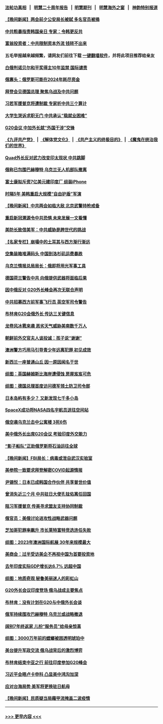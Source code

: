 #### [法轮功真相](https://github.com/gfw-breaker/truth/blob/master/README.md?t=0) &nbsp;&nbsp;|&nbsp;&nbsp; [明慧二十周年报告](https://github.com/gfw-breaker/mh-reports/blob/master/README.md?t=0) &nbsp;&nbsp;|&nbsp;&nbsp;[明慧期刊](https://github.com/gfw-breaker/mh-qikan) &nbsp;&nbsp;|&nbsp;&nbsp; [明慧海外之窗](https://github.com/gfw-breaker/mh-news/blob/master/README.md?t=0) &nbsp;&nbsp;|&nbsp;&nbsp; [神韵特别报道](https://github.com/gfw-breaker/mh-news/blob/master/shenyun.md?t=0)
#### [【晚间新闻】两会前夕公安局长被弑 多名官员被捅](../pages/nsc418/n13942954.md?t=03042143) 
#### [中共粗暴指责韩国亲日 专家：令韩更反共](../pages/nsc418/n13942885.md?t=03042143) 
#### [富翁投资者：中共限制资本外流 钱转不出来](../pages/nsc418/n13942831.md?t=03042143) 
#### 五毛举报越来越频繁，请网友们前往下载 [一键翻墙软件](https://github.com/gfw-breaker/ssr-accounts)，并将此项目推荐给亲友
#### [白俄判诺贝尔和平奖得主10年监禁 国际谴责](../pages/nsc418/n13942806.md?t=03042143) 
#### [俄寡头：俄罗斯可能在2024年耗尽资金](../pages/nsc418/n13942712.md?t=03042143) 
#### [拜登会见德国总理 聚焦乌战及中共问题](../pages/nsc418/n13942613.md?t=03042143) 
#### [习若军援普京将遭制裁 专家析中共三个算计](../pages/nsc418/n13941775.md?t=03042143) 
#### [大学生哭诉求职无门 中共承认“稳就业困难”](../pages/nsc418/n13942260.md?t=03042143) 
#### [G20会议 中加外长就“外国干涉”交锋](../pages/nsc418/n13942524.md?t=03042143) 
#### [《九评共产党》](https://github.com/begood0513/9ping.md/blob/master/README.md) &nbsp;|&nbsp; [《解体党文化》](../../../../jtdwh.md/blob/master/README.md)  &nbsp;|&nbsp; [《共产主义的终极目的》](../../../../gczydzjmd.md/blob/master/README.md) &nbsp;|&nbsp; [《魔鬼在统治我们的世界》](../../../../mgztzwmdsj.md/blob/master/README.md) 
#### [Quad外长反对武力改变印太现状 中共跳脚](../pages/nsc418/n13942426.md?t=03042143) 
#### [俄称已包围巴赫穆特 乌克兰无人机部队撤离](../pages/nsc418/n13942287.md?t=03042143) 
#### [富士康拟斥资7亿美元建印度厂 组装iPhone](../pages/nsc418/n13942138.md?t=03042143) 
#### [时隔5年 美韩重启大规模“自由护盾”军演](../pages/nsc418/n13942238.md?t=03042143) 
#### [【晚间新闻】中共两会如临大敌 北京武警持枪戒备](../pages/nsc418/n13942250.md?t=03042143) 
#### [重启新冠溯源令中共恐惧 未来发展一文看懂](../pages/nsc418/n13941816.md?t=03042143) 
#### [美防长致信美军：中共威胁是跨世代的挑战](../pages/nsc418/n13941972.md?t=03042143) 
#### [【名家专栏】崩塌中的土耳其与西方渐行渐远](../pages/nsc418/n13941603.md?t=03042143) 
#### [空集装箱堆满码头 中国到洛杉矶运费暴跌](../pages/nsc418/n13941766.md?t=03042143) 
#### [乌克兰情报总局局长：俄即将用光军事工具](../pages/nsc418/n13941772.md?t=03042143) 
#### [德国荷兰警告中共 向俄提供武器将面临后果](../pages/nsc418/n13941712.md?t=03042143) 
#### [因中俄反对 G20外长峰会再次无联合声明](../pages/nsc418/n13941726.md?t=03042143) 
#### [中共招募西方前军事飞行员 英空军司令警告](../pages/nsc418/n13941594.md?t=03042143) 
#### [布林肯G20会俄外长 传达三关键信息](../pages/nsc418/n13941678.md?t=03042143) 
#### [龙卷风冰雹来袭 恶劣天气威胁美南数千万人](../pages/nsc418/n13941595.md?t=03042143) 
#### [朝鲜前外交官夫人谈投诚：孩子说“谢谢”](../pages/nsc418/n13941662.md?t=03042143) 
#### [澳洲警方巧用马引导青少年远离犯罪 初见成效](../pages/nsc418/n13941356.md?t=03042143) 
#### [新西兰一座普通山丘 因一原因闻名于世](../pages/nsc418/n13941383.md?t=03042143) 
#### [组图：英国赫姆斯比海岸遭侵蚀 房屋岌岌可危](../pages/nsc418/n13941529.md?t=03042143) 
#### [组图：德国总理首度访问德军领土防卫司令部](../pages/nsc418/n13941433.md?t=03042143) 
#### [日本岛屿有多少？ 又新发现七千多小岛](../pages/nsc418/n13941489.md?t=03042143) 
#### [SpaceX成功将NASA四名宇航员送往空间站](../pages/nsc418/n13941501.md?t=03042143) 
#### [俄空袭乌克兰击中公寓楼 3死6伤](../pages/nsc418/n13941422.md?t=03042143) 
#### [美中俄外长出席G20会议 考验印度外交能力](../pages/nsc418/n13941393.md?t=03042143) 
#### [“影子船队”正助俄罗斯将石油运往全球](../pages/nsc418/n13941258.md?t=03042143) 
#### [【晚间新闻】FBI局长：病毒或泄自武汉实验室](../pages/nsc418/n13941348.md?t=03042143) 
#### [美参院一致要求拜登解密COVID起源情报](../pages/nsc418/n13941341.md?t=03042143) 
#### [尹锡悦：日本已成韩国合作伙伴 共享普世价值](../pages/nsc418/n13941138.md?t=03042143) 
#### [曾消失近三个月 中共驻日大使孔铉佑离任回国](../pages/nsc418/n13941226.md?t=03042143) 
#### [阻习军援普京 传美寻求盟友支持协同制裁](../pages/nsc418/n13940971.md?t=03042143) 
#### [俄官员：美俄讨论进攻性战略武器问题](../pages/nsc418/n13940914.md?t=03042143) 
#### [芝加哥犯罪率飙升 市长莱特富特竞选连任失败](../pages/nsc418/n13940883.md?t=03042143) 
#### [组图：2023年澳洲国际航展 30年来规模最大](../pages/nsc418/n13940684.md?t=03042143) 
#### [美商会：过半受访美企不再视中国为首要投资地](../pages/nsc418/n13940578.md?t=03042143) 
#### [去年印度实际GDP增长达6.7% 远超中国](../pages/nsc418/n13940740.md?t=03042143) 
#### [组图：地质奇观 秘鲁美丽迷人的彩虹山](../pages/nsc418/n13939920.md?t=03042143) 
#### [G20外长会议印度登场 俄乌战成主要焦点](../pages/nsc418/n13940784.md?t=03042143) 
#### [布林肯：没有计划在G20与中俄外长会谈](../pages/nsc418/n13940782.md?t=03042143) 
#### [俄军持续围攻巴赫穆特 乌克兰或战略撤退](../pages/nsc418/n13940687.md?t=03042143) 
#### [阔别7年终返家 儿扮“服务员”给母亲惊喜](../pages/nsc418/n13940535.md?t=03042143) 
#### [组图：3000万年前的螳螂被困透明琥珀中](../pages/nsc418/n13939891.md?t=03042143) 
#### [美台提升军政交流 俄乌战背后的激烈博弈](../pages/nsc418/n13940114.md?t=03042143) 
#### [布林肯结束中亚之行 前往印度参加G20峰会](../pages/nsc418/n13940653.md?t=03042143) 
#### [习近平会晤卢卡申科 凸显美中鸿沟加深](../pages/nsc418/n13940174.md?t=03042143) 
#### [应对台海局势 美军将更换驻日航母](../pages/nsc418/n13940604.md?t=03042143) 
#### [【晚间新闻】民质疑当局藉甲流掩盖二波疫情](../pages/nsc418/n13940547.md?t=03042143) 

----
#### [ >>> 更早内容 <<< ](../indexes/nsc418-earlier.md)
